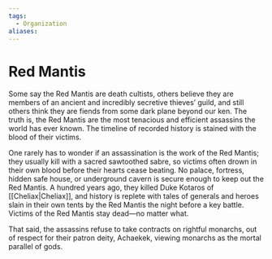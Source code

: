 ```yaml
---
tags:
  - Organization
aliases:
---
```

# Red Mantis
Some say the Red Mantis are death cultists, others believe they are members of an ancient and incredibly secretive thieves’ guild, and still others think they are fiends from some dark plane beyond our ken. The truth is, the Red Mantis are the most tenacious and efficient assassins the world has ever known. The timeline of recorded history is stained with the blood of their victims.

One rarely has to wonder if an assassination is the work of the Red Mantis; they usually kill with a sacred sawtoothed sabre, so victims often drown in their own blood before their hearts cease beating. No palace, fortress, hidden safe house, or underground cavern is secure enough to keep out the Red Mantis. A hundred years ago, they killed Duke Kotaros of [[Cheliax|Cheliax]], and history is replete with tales of generals and heroes slain in their own tents by the Red Mantis the night before a key battle. Victims of the Red Mantis stay dead—no matter what.

That said, the assassins refuse to take contracts on rightful monarchs, out of respect for their patron deity, Achaekek, viewing monarchs as the mortal parallel of gods.